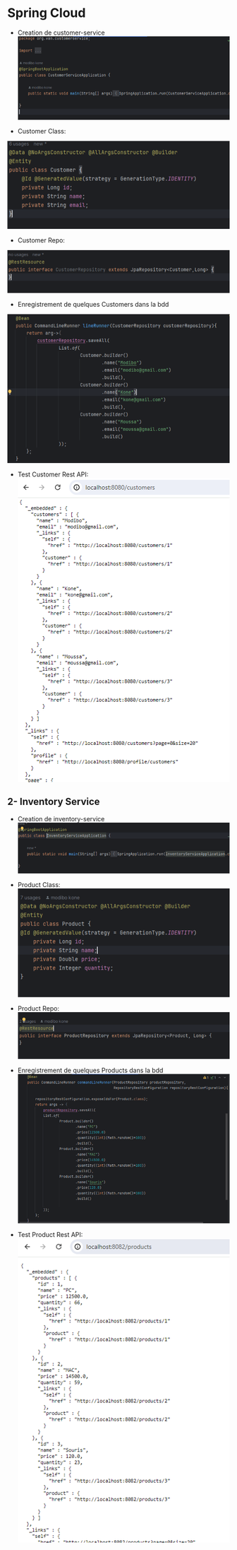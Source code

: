 # Spring Cloud
- Creation de customer-service
  ![customer-service](captures/customer-service1.PNG)

- Customer Class:

![customer class](captures/customer_class.PNG)

- Customer Repo:

![customer repo](captures/customer_repo.PNG)

- Enregistrement  de quelques Customers dans la bdd 

![customers bean](captures/instantiation_customers.PNG)

- Test Customer Rest API:
  ![customer test](captures/customer_test.PNG)

## 2- Inventory Service

- Creation de inventory-service
  ![inventory-service](captures/inventory_service.PNG)
- Product Class:
    ![customer class](captures/product_class.PNG)

- Product Repo:
  ![product repo](captures/product_repo.PNG)

- Enregistrement  de quelques Products dans la bdd
![products bean](captures/instantiation_products.PNG)

- Test Product Rest API:
  ![product test](captures/product_test.PNG)
